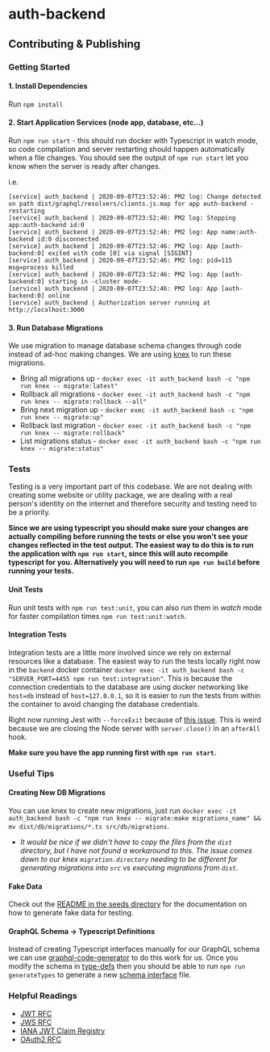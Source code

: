 # auth-backend

## Contributing & Publishing
### Getting Started
#### 1. Install Dependencies
Run `npm install`

#### 2. Start Application Services (node app, database, etc...)
Run `npm run start` - this should run docker with Typescript in watch mode, so code compilation and server restarting
should happen automatically when a file changes. You should see the output of `npm run start` let you know when the
server is ready after changes.

i.e.
```
[service] auth_backend | 2020-09-07T23:52:46: PM2 log: Change detected on path dist/graphql/resolvers/clients.js.map for app auth-backend - restarting
[service] auth_backend | 2020-09-07T23:52:46: PM2 log: Stopping app:auth-backend id:0
[service] auth_backend | 2020-09-07T23:52:46: PM2 log: App name:auth-backend id:0 disconnected
[service] auth_backend | 2020-09-07T23:52:46: PM2 log: App [auth-backend:0] exited with code [0] via signal [SIGINT]
[service] auth_backend | 2020-09-07T23:52:46: PM2 log: pid=115 msg=process killed
[service] auth_backend | 2020-09-07T23:52:46: PM2 log: App [auth-backend:0] starting in -cluster mode-
[service] auth_backend | 2020-09-07T23:52:46: PM2 log: App [auth-backend:0] online
[service] auth_backend | Authorization server running at http://localhost:3000
```

#### 3. Run Database Migrations
We use migration to manage database schema changes through code instead of ad-hoc making changes. We are using
[knex](http://knexjs.org/#Migrations) to run these migrations.

* Bring all migrations up - `docker exec -it auth_backend bash -c "npm run knex -- migrate:latest"`
* Rollback all migrations - `docker exec -it auth_backend bash -c "npm run knex -- migrate:rollback --all"`
* Bring next migration up - `docker exec -it auth_backend bash -c "npm run knex -- migrate:up"`
* Rollback last migration - `docker exec -it auth_backend bash -c "npm run knex -- migrate:rollback"`
* List migrations status - `docker exec -it auth_backend bash -c "npm run knex -- migrate:status"`

### Tests
Testing is a very important part of this codebase. We are not dealing with creating some website or utility package, we
are dealing with a real person's identity on the internet and therefore security and testing need to be a priority.

**Since we are using typescript you should make sure your changes are actually compiling before running the tests or 
else you won't see your changes reflected in the test output. The easiest way to do this is to run the application with `npm run start`, 
since this will auto recompile typescript for you. Alternatively you will need to run `npm run build` before running your tests.**

#### Unit Tests
Run unit tests with `npm run test:unit`, you can also run them in _watch_ mode for faster compilation times `npm run test:unit:watch`.

#### Integration Tests
Integration tests are a little more involved since we rely on external resources like a database. The easiest way to run
the tests locally right now in the `backend` docker container `docker exec -it auth_backend bash -c "SERVER_PORT=4455 npm run test:integration"`.
This is because the connection credentials to the database are using docker networking like `host=db` instead of `host=127.0.0.1`,
so it is easier to run the tests from within the container to avoid changing the database credentials.

Right now running Jest with `--forceExit` because of [this issue](https://github.com/facebook/jest/issues/9473).
This is weird because we are closing the Node server with `server.close()` in an `afterAll` hook.

**Make sure you have the app running first with `npm run start`.**

### Useful Tips
#### Creating New DB Migrations
You can use knex to create new migrations, just run
`docker exec -it auth_backend bash -c "npm run knex -- migrate:make migrations_name" && mv dist/db/migrations/*.ts src/db/migrations`.

* _It would be nice if we didn't have to copy the files from the `dist` directory, but I have not found a workaround to this.
The issue comes down to our knex `migration.directory` needing to be different for generating migrations into `src` vs executing
migrations from `dist`._

#### Fake Data
Check out the [README in the seeds directory](./src/db/seeds/README.md) for the documentation on how to generate fake 
data for testing.

#### GraphQL Schema -> Typescript Definitions
Instead of creating Typescript interfaces manually for our GraphQL schema we can use [graphql-code-generator](https://github.com/dotansimha/graphql-code-generator)
to do this work for us. Once you modify the schema in [type-defs](./src/graphql/type-defs/) then you should be able to run
`npm run generateTypes` to generate a new [schema interface](./src/interfaces/graphql-schema.ts) file.

### Helpful Readings
* [JWT RFC](https://tools.ietf.org/html/rfc7519)
* [JWS RFC](https://www.rfc-editor.org/rfc/rfc7515)
* [IANA JWT Claim Registry](https://www.iana.org/assignments/jwt/jwt.xhtml)
* [OAuth2 RFC](https://tools.ietf.org/html/rfc6749#section-3.3)
